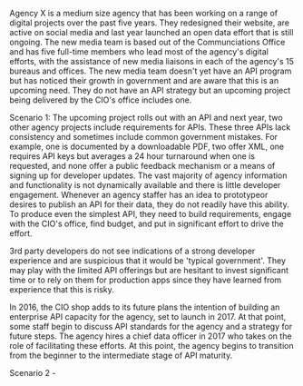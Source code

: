 Agency X is a medium size agency that has been working on a range of digital projects over the past five years.  They redesigned their website, are active on social media and last year launched an open data effort that is still ongoing.  The new media team is based out of the Communciations Office and has five full-time members who lead most of the agency's digital efforts, with the assistance of new media liaisons in each of the agency's 15 bureaus and offices.  The new media team doesn't yet have an API program but has noticed their growth in government and are aware that this is an upcoming need.  They do not have an API strategy but an upcoming project being delivered by the CIO's office includes one.  

Scenario 1: The upcoming project rolls out with an API and next year, two other agency projects include requirements for APIs. These three APIs lack consistency and sometimes include common government mistakes.  For example, one is documented by a downloadable PDF, two offer XML, one requires API keys but averages a 24 hour turnaround when one is requested, and none offer a public feedback mechanism or a means of signing up for developer updates.  The vast majority of agency information and functionality is not dynamically available and there is little developer engagement.  Whenever an agency staffer has an idea to prototypeor desires to publish an API for their data, they do not readily have this ability.  To produce even the simplest API, they  need to build requirements, engage with the CIO's office, find budget, and put in significant effort to drive the effort.  

3rd party developers do not see indications of a strong developer experience and are suspicious that it would be 'typical government'.  They may play with the limited API offerings but are hesitant to invest significant time or to rely on them for production apps since they have learned from experience that this is risky.  

In 2016, the CIO shop adds to its future plans the intention of building an enterprise API capacity for the agency, set to launch in 2017.  At that point, some staff begin to discuss API standards for the agency and a strategy for future steps.  The agency hires a chief data officer in 2017 who takes on the role of facilitating these efforts.  At this point, the agency begins to transition from the beginner to the intermediate stage of API maturity.  

Scenario 2 - 


